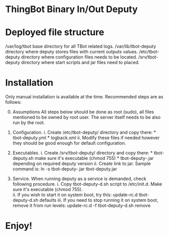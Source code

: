 # ThingBot Binary In/Out Deputy

# Deployed file structure
/var/log/tbot			base directory for all TBot related logs.
/var/lib/tbot-deputy	directory where deputy stores files with current outputs values.
/etc/tbot-deputy		directory where configuration files needs to be located.
/srv/tbot-deputy		directory where start scripts and jar files need to placed.

# Installation
Only manual installation is available at the time. Recommended steps are as follows:

0. Assumptions
All steps below should be done as root (sudo), all files mentioned to be owned by root user.
The server itself needs to be also run by the root.

1. Configuration.
	i. Create /etc/tbot-deputy/ directory and copy there:
		* tbot-deputy.yml
		* logback.xml
	ii. Modify these files if needed however they should be good enough for default configuration.

2. Executables.
	i. Create /srv/tbot-deputy/ directory and copy there:
		* tbot-deputy.sh				make sure it's executable (chmod 755)
		* tbot-deputy-<version>.jar		depending on required deputy version
	ii. Create link to jar. Sample command is:
		ln -s tbot-deputy-<version>.jar tbot-deputy.jar
	
3. Service.
When running deputy as a service is demanded, check following procedure.
	i. Copy tbot-deputy-d.sh script to /etc/init.d. Make sure it's executable (chmod 755).	 
	ii. If you wish to start it on system boot, try this:
		update-rc.d tbot-deputy-d.sh defaults
	iii. If you need to stop running it on system boot, remove it from run levels:
		update-rc.d -f tbot-deputy-d.sh remove
		
# Enjoy!
